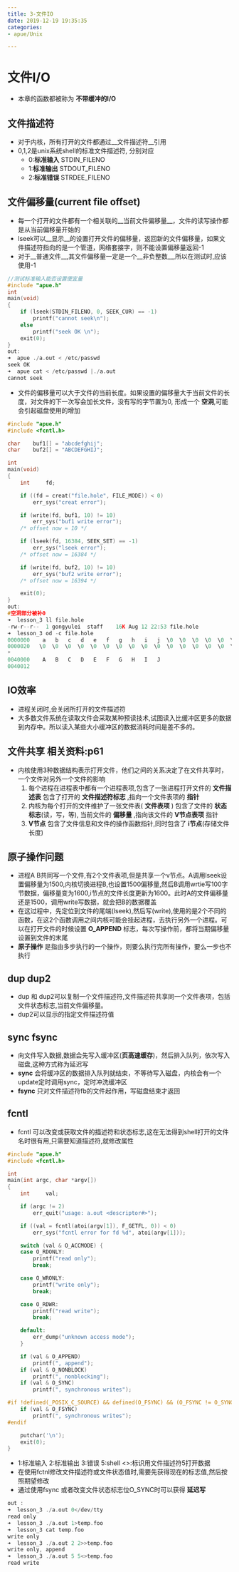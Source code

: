 ```yaml
---
title: 3-文件IO
date: 2019-12-19 19:35:35
categories: 
- apue/Unix

---
```


# 文件I/O
* 本章的函数都被称为 __不带缓冲的I/O__
## 文件描述符
* 对于内核，所有打开的文件都通过__文件描述符__引用
* 0,1,2是unix系统shell的标准文件描述符, 分别对应
    * 0:__标准输入__ STDIN_FILENO
    * 1:__标准输出__ STDOUT_FILENO
    * 2:__标准错误__ STRDEE_FILENO

## 文件偏移量(current file offset)
* 每一个打开的文件都有一个相关联的__当前文件偏移量__，文件的读写操作都是从当前偏移量开始的
* lseek可以__显示__的设置打开文件的偏移量，返回新的文件偏移量，如果文件描述符指向的是一个管道，网络套接字，则不能设置偏移量返回-1
* 对于__普通文件__,其文件偏移量一定是一个__非负整数__,所以在测试时,应该使用-1

```c
//测试标准输入能否设置便宜量
#include "apue.h"
int 
main(void)
{
    if (lseek(STDIN_FILENO, 0, SEEK_CUR) == -1) 
        printf("cannot seek\n");
    else
        printf("seek OK \n");
    exit(0);
}
out:
➜  apue ./a.out < /etc/passwd
seek OK
➜  apue cat < /etc/passwd |./a.out
cannot seek
```

* 文件的偏移量可以大于文件的当前长度。如果设置的偏移量大于当前文件的长度，对文件的下一次写会加长文件，没有写的字节置为0, 形成一个 __空洞__,可能会引起磁盘使用的增加

```c
#include "apue.h"
#include <fcntl.h>

char	buf1[] = "abcdefghij";
char	buf2[] = "ABCDEFGHIJ";

int
main(void)
{
	int		fd;

	if ((fd = creat("file.hole", FILE_MODE)) < 0)
		err_sys("creat error");

	if (write(fd, buf1, 10) != 10)
		err_sys("buf1 write error");
	/* offset now = 10 */

	if (lseek(fd, 16384, SEEK_SET) == -1)
		err_sys("lseek error");
	/* offset now = 16384 */

	if (write(fd, buf2, 10) != 10)
		err_sys("buf2 write error");
	/* offset now = 16394 */

	exit(0);
}
out:
#空洞部分被补0
➜  lesson_3 ll file.hole
-rw-r--r--  1 gongyulei  staff    16K Aug 12 22:53 file.hole
➜  lesson_3 od -c file.hole
0000000    a   b   c   d   e   f   g   h   i   j  \0  \0  \0  \0  \0  \0
0000020   \0  \0  \0  \0  \0  \0  \0  \0  \0  \0  \0  \0  \0  \0  \0  \0
*
0040000    A   B   C   D   E   F   G   H   I   J
0040012

```

## IO效率
* 进程关闭时,会关闭所打开的文件描述符
* 大多数文件系统在读取文件会采取某种预读技术,试图读入比缓冲区更多的数据到内存中。所以读入某些大小缓冲区的数据消耗时间是差不多的。

## 文件共享 __相关资料:p61__
* 内核使用3种数据结构表示打开文件，他们之间的关系决定了在文件共享时，一个文件对另外一个文件的影响
    1. 每个进程在进程表中都有一个进程表项,包含了一张进程打开文件的 __文件描述表__ 包含了打开的 __文件描述符标志__ ,指向一个文件表项的 __指针__
    2. 内核为每个打开的文件维护了一张文件表( __文件表项__ ) 包含了文件的 __状态标志__(读，写，等), 当前文件的 __偏移量__ ,指向该文件的 __V节点表项__ 指针
    3. __V节点__ 包含了文件信息和文件的操作函数指针,同时包含了 __i节点__(存储文件长度)

## 原子操作问题
* 进程A B共同写一个文件,有2个文件表项,但是共享一个v节点。A调用lseek设置偏移量为1500,内核切换进程B,也设置1500偏移量,然后B调用wrtie写100字节数据，偏移量变为1600,i节点的文件长度更新为1600。此时A的文件偏移量还是1500，调用write写数据，就会把B的数据覆盖
* 在这过程中，先定位到文件的尾端(lseek),然后写(write),使用的是2个不同的函数，在这2个函数调用之间内核可能会挂起进程，去执行另外一个进程。可以在打开文件的时候设置 __O_APPEND__ 标志，每次写操作前，都将当期偏移量设置到文件的末尾
* __原子操作__ 是指由多步执行的一个操作，则要么执行完所有操作，要么一步也不执行
## dup dup2
* dup 和 dup2可以复制一个文件描述符,文件描述符共享同一个文件表项，包括文件状态标志,当前文件偏移量。
* dup2可以显示的指定文件描述符值
## sync fsync 
* 向文件写入数据,数据会先写入缓冲区(__页高速缓存__)，然后排入队列，依次写入磁盘,这种方式称为延迟写
* __sync__ 会将缓冲区的数据排入队列就结束，不等待写入磁盘，内核会有一个update定时调用sync，定时冲洗缓冲区
* __fsync__ 只对文件描述符fb的文件起作用，写磁盘结束才返回

## fcntl
* fcntl 可以改变或获取文件的描述符和状态标志,这在无法得到shell打开的文件名时很有用,只需要知道描述符,就修改属性

```c
#include "apue.h"
#include <fcntl.h>

int
main(int argc, char *argv[])
{
	int	    val;

	if (argc != 2)
		err_quit("usage: a.out <descriptor#>");

	if ((val = fcntl(atoi(argv[1]), F_GETFL, 0)) < 0)
		err_sys("fcntl error for fd %d", atoi(argv[1]));

	switch (val & O_ACCMODE) {
	case O_RDONLY:
		printf("read only");
		break;

	case O_WRONLY:
		printf("write only");
		break;

	case O_RDWR:
		printf("read write");
		break;

	default:
		err_dump("unknown access mode");
	}

	if (val & O_APPEND)
		printf(", append");
	if (val & O_NONBLOCK)
		printf(", nonblocking");
	if (val & O_SYNC)
		printf(", synchronous writes");

#if !defined(_POSIX_C_SOURCE) && defined(O_FSYNC) && (O_FSYNC != O_SYNC)
	if (val & O_FSYNC)
		printf(", synchronous writes");
#endif

	putchar('\n');
	exit(0);
}
```

* 1:标准输入 2:标准输出 3:错误 5:shell <>:标识用文件描述符5打开数据
* 在使用fctnl修改文件描述符或文件状态值时,需要先获得现在的标志值,然后按照期望修改
* 通过使用fsync 或者改变文件状态标志位O_SYNC时可以获得 __延迟写__

```c
out :
➜  lesson_3 ./a.out 0</dev/tty
read only
➜  lesson_3 ./a.out 1>temp.foo 
➜  lesson_3 cat temp.foo 
write only
➜  lesson_3 ./a.out 2 2>>temp.foo  
write only, append
➜  lesson_3 ./a.out 5 5<>temp.foo 
read write
```
